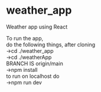 # weather_app
Weather app using React</br>


To run the app,</br>
do the following things, after cloning</br>
->cd ./weather_app</br>
->cd ./weatherApp</br>
BRANCH IS origin/main</br>
->npm install</br>
to run on localhost do </br>
->npm run dev</br>
